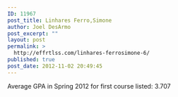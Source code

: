 ```yaml
---
ID: 11967
post_title: Linhares Ferro,Simone
author: Joel DesArmo
post_excerpt: ""
layout: post
permalink: >
  http://effrtlss.com/linhares-ferrosimone-6/
published: true
post_date: 2012-11-02 20:49:45
---
```

<p>Average GPA in Spring 2012 for first course listed: 3.707</p>